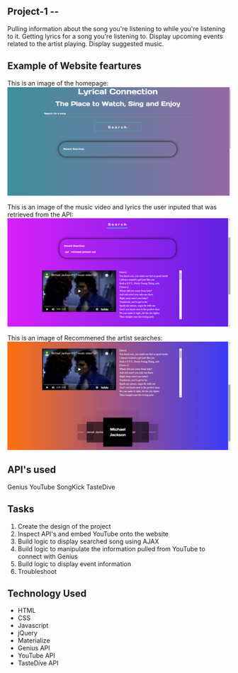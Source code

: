 
## Project-1 -- 
Pulling information about the song you're listening to while you're listening to it. Getting lyrics for a song you're listening to. Display upcoming events related to the artist playing. Display suggested music.

## Example of Website feartures
This is an image of the homepage:
![Homepage](assets/images/Lyric1.png)

This is an image of the music video and lyrics the user inputed that was retrieved from the API:
![MusicAndLyrics](assets/images/Lyric3.png)

This is an image of Recommened the artist searches:
![MusicAnd](assets/images/Lyric4.png)

## API's used
Genius
YouTube
SongKick
TasteDive

## Tasks
1. Create the design of the project
2. Inspect API's and embed YouTube onto the website
3. Build logic to display searched song using AJAX
4. Build logic to manipulate the information pulled from YouTube to connect with Genius
5. Build logic to display event information
6. Troubleshoot 

## Technology Used
* HTML
* CSS
* Javascript
* jQuery
* Materialize
* Genius API
* YouTube API
* TasteDive API




